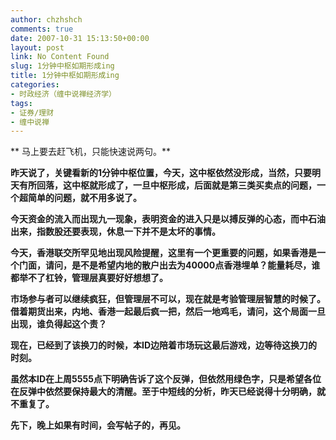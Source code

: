 ```yaml
---
author: chzhshch
comments: true
date: 2007-10-31 15:13:50+00:00
layout: post
link: No Content Found
slug: 1分钟中枢如期形成ing
title: 1分钟中枢如期形成ing
categories:
- 时政经济（缠中说禅经济学）
tags:
- 证券/理财
- 缠中说禅
---
```


			

** 马上要去赶飞机，只能快速说两句。**

**昨天说了，关键看新的1分钟中枢位置，今天，这中枢依然没形成，当然，只要明天有所回落，这中枢就形成了，一旦中枢形成，后面就是第三类买卖点的问题，一个超简单的问题，就不用多说了。**

**今天资金的流入而出现九一现象，表明资金的进入只是以搏反弹的心态，而中石油出来，指数股还要表现，休息一下并不是太坏的事情。**

**今天，香港联交所罕见地出现风险提醒，这里有一个更重要的问题，如果香港是一个门面，请问，是不是希望内地的散户出去为40000点香港埋单？能量耗尽，谁都举不了杠铃，管理层真要好好想想了。**

**市场参与者可以继续疯狂，但管理层不可以，现在就是考验管理层智慧的时候了。借着期货出来，内地、香港一起最后疯一把，然后一地鸡毛，请问，这个局面一旦出现，谁负得起这个责？**

**现在，已经到了该换刀的时候，本ID边陪着市场玩这最后游戏，边等待这换刀的时刻。**

**虽然本ID在上周5555点下明确告诉了这个反弹，但依然用绿色字，只是希望各位在反弹中依然要保持最大的清醒。至于中短线的分析，昨天已经说得十分明确，就不重复了。**

**先下，晚上如果有时间，会写帖子的，再见。**
